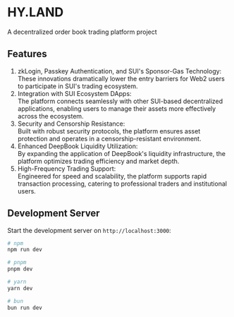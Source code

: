 # HY.LAND

A decentralized order book trading platform project  

## Features
1. zkLogin, Passkey Authentication, and SUI's Sponsor-Gas Technology:  
   These innovations dramatically lower the entry barriers for Web2 users to participate in SUI's trading ecosystem.  
2. Integration with SUI Ecosystem DApps:  
   The platform connects seamlessly with other SUI-based decentralized applications, enabling users to manage their assets more effectively across the ecosystem.  
3. Security and Censorship Resistance:  
   Built with robust security protocols, the platform ensures asset protection and operates in a censorship-resistant environment.  
4. Enhanced DeepBook Liquidity Utilization:  
   By expanding the application of DeepBook's liquidity infrastructure, the platform optimizes trading efficiency and market depth.  
5. High-Frequency Trading Support:  
   Engineered for speed and scalability, the platform supports rapid transaction processing, catering to professional traders and institutional users.  


## Development Server

Start the development server on `http://localhost:3000`:

```bash
# npm
npm run dev

# pnpm
pnpm dev

# yarn
yarn dev

# bun
bun run dev
```
